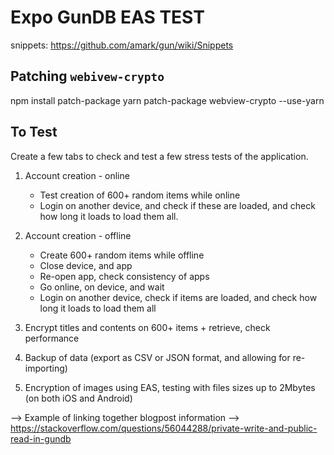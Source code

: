 # Expo GunDB EAS TEST

snippets: https://github.com/amark/gun/wiki/Snippets

## Patching `webivew-crypto`

npm install patch-package
yarn patch-package webview-crypto --use-yarn

## To Test

Create a few tabs to check and test a few stress tests of the application.

1. Account creation - online
   - Test creation of 600+ random items while online
   - Login on another device, and check if these are loaded, and check how long it loads to load them all.

2. Account creation - offline
   - Create 600+ random items while offline
   - Close device, and app
   - Re-open app, check consistency of apps
   - Go online, on device, and wait
   - Login on another device, check if items are loaded, and check how long it loads to load them all


3. Encrypt titles and contents on 600+ items + retrieve, check performance

4. Backup of data (export as CSV or JSON format, and allowing for re-importing)

5. Encryption of images using EAS, testing with files sizes up to 2Mbytes (on both iOS and Android)



--> Example of linking together blogpost information
--> https://stackoverflow.com/questions/56044288/private-write-and-public-read-in-gundb
